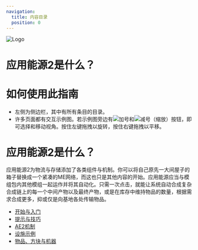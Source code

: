 ```yaml
---
navigation:
  title: 内容目录
  position: 0
---
```


![Logo](assets/logo.png)

# 应用能源2是什么？

# 如何使用此指南

* 左侧为侧边栏，其中有所有条目的目录。
* 许多页面都有交互示例图。若示例图旁边有![加号](assets/diagrams/plus.png)和![减号](assets/diagrams/minus.png)（缩放）按钮，即可选择和移动视角。按住左键拖拽以旋转，按住右键拖拽以平移。

# 应用能源2是什么？

应用能源2为物流与存储添加了各类组件与机制。你可以将自己原先一大间屋子的箱子替换成一个紧凑的ME网络，而这也只是其他内容的开始。应用能源应当与模组包内其他模组一起运作并将其自动化。只需一次点击，就能让系统自动合成复杂合成链上的每一个中间产物以及最终产物，或是在库存中维持物品的数量，根据需求合成更多，抑或仅是向基地各处传输物品。

* [开始与入门](getting-started.md)
* [提示与技巧](tips-and-tricks.md)
* [AE2机制](ae2-mechanics/ae2-mechanics-index.md)
* [设施示例](example-setups/example-setups-index.md)
* [物品、方块与机器](items-blocks-machines/items-blocks-machines-index.md)

<GameScene zoom="4" interactive={true}>
  <ImportStructure src="assets/assemblies/autocraft_setup_greebles.snbt" />
  <IsometricCamera yaw="195" pitch="30" />
</GameScene>